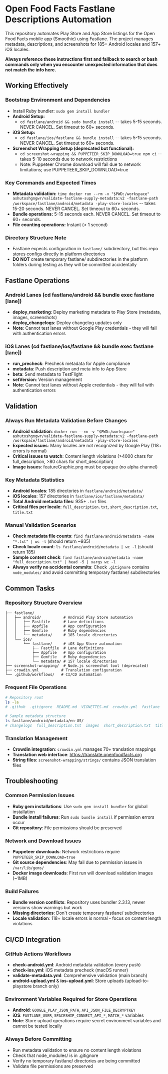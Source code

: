 # Open Food Facts Fastlane Descriptions Automation

This repository automates Play Store and App Store listings for the Open Food Facts mobile app (Smoothie) using Fastlane. The project manages metadata, descriptions, and screenshots for 185+ Android locales and 157+ iOS locales.

**Always reference these instructions first and fallback to search or bash commands only when you encounter unexpected information that does not match the info here.**

## Working Effectively

### Bootstrap Environment and Dependencies
- Install Ruby bundler: `sudo gem install bundler`
- **Android Setup:**
  - `cd fastlane/android && sudo bundle install` -- takes 5-15 seconds. NEVER CANCEL. Set timeout to 60+ seconds.
- **iOS Setup:**
  - `cd fastlane/ios/fastlane && bundle install` -- takes 5-15 seconds. NEVER CANCEL. Set timeout to 60+ seconds.
- **Screenshot Wrapping Setup (deprecated but functional):**
  - `cd screenshot-wrapping && PUPPETEER_SKIP_DOWNLOAD=true npm ci` -- takes 5-10 seconds due to network restrictions
  - Note: Puppeteer Chrome download will fail due to network limitations; use PUPPETEER_SKIP_DOWNLOAD=true

### Key Commands and Expected Times
- **Metadata validation:** `time docker run --rm -v "$PWD:/workspace" ashutoshgngwr/validate-fastlane-supply-metadata:v2 -fastlane-path /workspace/fastlane/android/metadata -play-store-locales` -- takes 15-20 seconds. NEVER CANCEL. Set timeout to 60+ seconds.
- **Bundle operations:** 5-15 seconds each. NEVER CANCEL. Set timeout to 60+ seconds.
- **File counting operations:** Instant (< 1 second)

### Directory Structure Note
- Fastlane expects configuration in `fastlane/` subdirectory, but this repo stores configs directly in platform directories
- **DO NOT** create temporary fastlane/ subdirectories in the platform folders during testing as they will be committed accidentally

## Fastlane Operations

### Android Lanes (cd fastlane/android && bundle exec fastlane [lane])
- **deploy_marketing**: Deploy marketing metadata to Play Store (metadata, images, screenshots)
- **deploy_changelogs**: Deploy changelog updates only
- **Note**: Cannot test lanes without Google Play credentials - they will fail with authentication errors

### iOS Lanes (cd fastlane/ios/fastlane && bundle exec fastlane [lane])  
- **run_precheck**: Precheck metadata for Apple compliance
- **metadata**: Push description and meta info to App Store
- **beta**: Send metadata to TestFlight
- **setVersion**: Version management
- **Note**: Cannot test lanes without Apple credentials - they will fail with authentication errors

## Validation

### Always Run Metadata Validation Before Changes
- **Android validation**: `docker run --rm -v "$PWD:/workspace" ashutoshgngwr/validate-fastlane-supply-metadata:v2 -fastlane-path /workspace/fastlane/android/metadata -play-store-locales`
- **Expected issues**: Many locales are not recognized by Google Play (118+ errors is normal)
- **Critical issues to watch**: Content length violations (>4000 chars for full_description, >80 chars for short_description)
- **Image issues**: featureGraphic.png must be opaque (no alpha channel)

### Key Metadata Statistics
- **Android locales**: 185 directories in `fastlane/android/metadata/`
- **iOS locales**: 157 directories in `fastlane/ios/fastlane/metadata/`
- **Total Android metadata files**: 935+ `.txt` files
- **Critical files per locale**: `full_description.txt`, `short_description.txt`, `title.txt`

### Manual Validation Scenarios
- **Check metadata file counts**: `find fastlane/android/metadata -name "*.txt" | wc -l` (should return ~935)
- **Check locale count**: `ls fastlane/android/metadata | wc -l` (should return 185)
- **Sample content check**: `find fastlane/android/metadata -name "full_description.txt" | head -5 | xargs wc -l`
- **Always verify no accidental commits**: Check `.gitignore` contains `node_modules/` and avoid committing temporary fastlane/ subdirectories

## Common Tasks

### Repository Structure Overview
```
├── fastlane/
│   ├── android/          # Android Play Store automation
│   │   ├── Fastfile      # Lane definitions
│   │   ├── Appfile       # App configuration
│   │   ├── Gemfile       # Ruby dependencies
│   │   └── metadata/     # 185 locale directories
│   └── ios/
│       └── fastlane/     # iOS App Store automation
│           ├── Fastfile  # Lane definitions  
│           ├── Appfile   # App configuration
│           ├── Gemfile   # Ruby dependencies
│           └── metadata/ # 157 locale directories
├── screenshot-wrapping/  # Node.js screenshot tool (deprecated)
├── crowdin.yml          # Translation configuration
└── .github/workflows/   # CI/CD automation
```

### Frequent File Operations
```bash
# Repository root
ls -la
# .github  .gitignore  README.md  VIGNETTES.md  crowdin.yml  fastlane  featureGraphic.png  icon.png  icon.svg  screenshot-wrapping

# Sample metadata structure  
ls fastlane/android/metadata/en-US/
# changelogs  full_description.txt  images  short_description.txt  title.txt  video.txt
```

### Translation Management
- **Crowdin integration**: `crowdin.yml` manages 70+ translation mappings
- **Translation web interface**: https://translate.openfoodfacts.org
- **String files**: `screenshot-wrapping/strings/` contains JSON translation files

## Troubleshooting

### Common Permission Issues
- **Ruby gem installations**: Use `sudo gem install bundler` for global installation
- **Bundle install failures**: Run `sudo bundle install` if permission errors occur
- **Git repository**: File permissions should be preserved

### Network and Download Issues  
- **Puppeteer downloads**: Network restrictions require `PUPPETEER_SKIP_DOWNLOAD=true`
- **Git source dependencies**: May fail due to permission issues in `/var/lib/gems/`
- **Docker image downloads**: First run will download validation images (~1MB)

### Build Failures
- **Bundle version conflicts**: Repository uses bundler 2.3.13, newer versions show warnings but work
- **Missing directories**: Don't create temporary fastlane/ subdirectories 
- **Locale validation**: 118+ locale errors is normal - focus on content length violations

## CI/CD Integration

### GitHub Actions Workflows
- **check-android.yml**: Android metadata validation (every push)
- **check-ios.yml**: iOS metadata precheck (macOS runner)
- **validate-metadata.yml**: Comprehensive validation (main branch)
- **android-upload.yml** & **ios-upload.yml**: Store uploads (upload-to-playstore branch only)

### Environment Variables Required for Store Operations
- **Android**: `GOOGLE_PLAY_JSON_PATH`, `API_JSON_FILE_DECRYPTKEY`
- **iOS**: `FASTLANE_USER`, `SPACESHIP_CONNECT_API_*`, `MATCH_*` variables
- **Note**: Store upload operations require secret environment variables and cannot be tested locally

### Always Before Committing
- Run metadata validation to ensure no content length violations
- Check that node_modules/ is in .gitignore
- Verify no temporary fastlane/ directories are being committed
- Validate file permissions are preserved